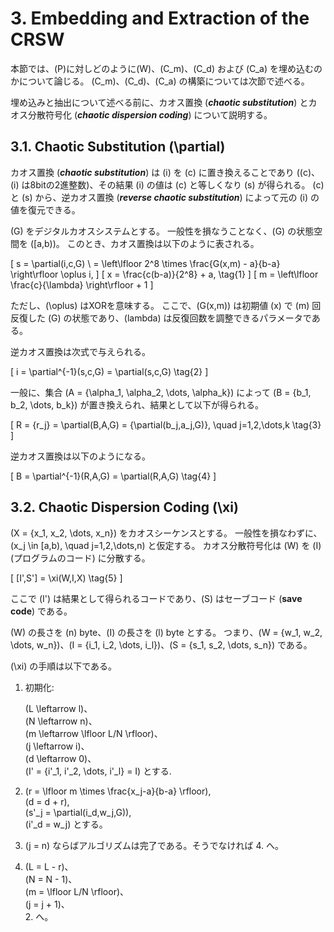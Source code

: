 # 3. Embedding and Extraction of the CRSW

本節では、\(P\)に対しどのように\(W\)、\(C_m\)、\(C_d\) および \(C_a\) を埋め込むのかについて論じる。
\(C_m\)、\(C_d\)、\(C_a\) の構築については次節で述べる。

埋め込みと抽出について述べる前に、カオス置換 (***chaotic substitution***) とカオス分散符号化 (***chaotic dispersion coding***) について説明する。


## 3.1. Chaotic Substitution \(\partial\)

カオス置換 (***chaotic substitution***) は \(i\) を \(c\) に置き換えることであり (\(c\)、\(i\) は8bitの2進整数)、その結果 \(i\) の値は \(c\) と等しくなり \(s\) が得られる。
\(c\) と \(s\) から、逆カオス置換 (***reverse chaotic substitution***) によって元の \(i\) の値を復元できる。

\(G\) をデジタルカオスシステムとする。
一般性を損なうことなく、\(G\) の状態空間を \([a,b)\)。
このとき、カオス置換は以下のように表される。

\[
    s = \partial(i,c,G) \\
      = \left\lfloor 2^8 \times \frac{G(x,m) - a}{b-a} \right\rfloor \oplus i,
\]
\[
    x = \frac{c(b-a)}{2^8} + a, \tag{1}
\]
\[
    m = \left\lfloor \frac{c}{\lambda} \right\rfloor + 1
\]

ただし、\(\oplus\) はXORを意味する。
ここで、\(G(x,m)\) は初期値 \(x\) で \(m\) 回反復した \(G\) の状態であり、\(lambda\) は反復回数を調整できるパラメータである。

逆カオス置換は次式で与えられる。

<!-- textlint-disable -->

\[
    i = \partial^{-1}(s,c,G) = \partial(s,c,G) \tag{2}
\]

一般に、集合 \(A = \{\alpha_1, \alpha_2, \dots, \alpha_k\}\) によって \(B = \{b_1, b_2, \dots, b_k\}\) が置き換えられ、結果として以下が得られる。

\[
    R = \{r_j\} = \partial(B,A,G) = \{\partial(b_j,a_j,G)\}, \quad j=1,2,\dots,k \tag{3}
\]

逆カオス置換は以下のようになる。

\[
    B = \partial^{-1}(R,A,G) = \partial(R,A,G) \tag{4}
\]

<!-- textlint-enable -->


## 3.2. Chaotic Dispersion Coding \(\xi\)

<!-- textlint-disable -->
\(X = \{x_1, x_2, \dots, x_n\}\) をカオスシーケンスとする。
一般性を損なわずに、\(x_j \in [a,b), \quad j=1,2,\dots,n\) と仮定する。
カオス分散符号化は \(W\) を \(I\) (プログラムのコード) に分散する。
<!-- textlint-enable -->

\[
    [I',S'] = \xi(W,I,X) \tag{5}
\]

ここで \(I'\) は結果として得られるコードであり、\(S\) はセーブコード (**save code**) である。

<!-- textlint-disable -->
\(W\) の長さを \(n\) byte、\(I\) の長さを \(l\) byte とする。
つまり、\(W = \{w_1, w_2, \dots, w_n\}\)、\(I = \{i_1, i_2, \dots, i_l\}\)、\(S = \{s_1, s_2, \dots, s_n\}\) である。
<!-- textlint-enable -->

\(\xi\) の手順は以下である。

1. 初期化:

    \(L \leftarrow l\)、<br>
    \(N \leftarrow n\)、<br>
    \(m \leftarrow \lfloor L/N \rfloor\)、<br>
    \(j \leftarrow i\)、<br>
    \(d \leftarrow 0\)、<br>
    \(I' = \{i'_1, i'_2, \dots, i'_l\} = I\) とする.

2. \(r = \lfloor m \times \frac{x_j-a}{b-a} \rfloor\),<br>
    \(d = d + r\),<br>
    \(s'_j = \partial(i_d,w_j,G)\),<br>
    \(i'_d = w_j\) とする。

3. \(j = n\) ならばアルゴリズムは完了である。そうでなければ 4. へ。

4. \(L = L - r\)、<br>
    \(N = N - 1\)、<br>
    \(m = \lfloor L/N \rfloor\)、<br>
    \(j = j + 1\)、<br>2. へ。

